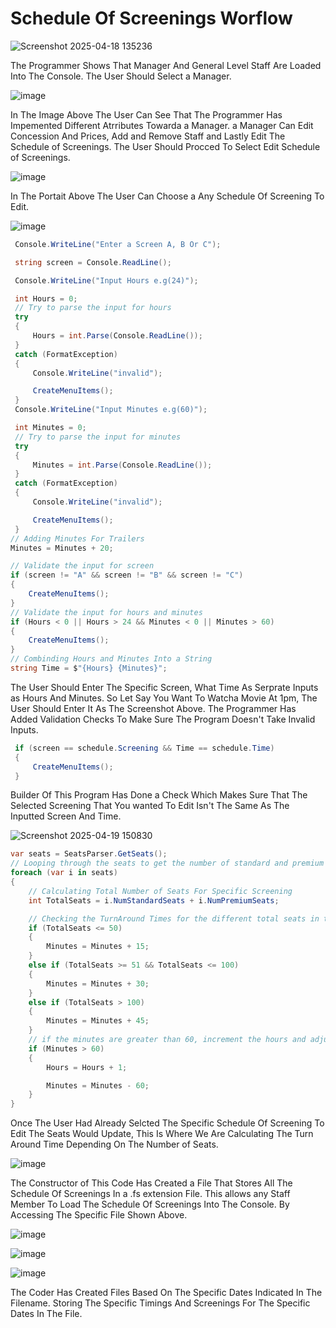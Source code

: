 # Schedule Of Screenings Worflow

![Screenshot 2025-04-18 135236](https://github.com/user-attachments/assets/9b1193d7-5341-48f4-aa09-6652fb609716)

The Programmer Shows That Manager And General Level Staff Are Loaded Into The Console. The User Should Select a Manager. 

![image](https://github.com/user-attachments/assets/46e57287-9de6-4a95-ae36-ea1a7e0c6b16)

In The Image Above The User Can See That The Programmer Has Impemented Different Atrributes Towarda a Manager. a Manager Can Edit Concession And Prices, Add and Remove Staff and Lastly Edit The Schedule of Screenings. The User Should Procced To Select Edit Schedule of Screenings. 

![image](https://github.com/user-attachments/assets/b42890db-bc19-4c1e-8894-7cf50e5e1414)

In The Portait Above The User Can Choose a Any Schedule Of Screening To Edit. 

![image](https://github.com/user-attachments/assets/56ce3797-0dcc-4abd-b8ba-17ba423cccdd)
~~~cs
 Console.WriteLine("Enter a Screen A, B Or C");

 string screen = Console.ReadLine();

 Console.WriteLine("Input Hours e.g(24)");

 int Hours = 0;
 // Try to parse the input for hours
 try
 {
     Hours = int.Parse(Console.ReadLine());
 }
 catch (FormatException)
 {
     Console.WriteLine("invalid");

     CreateMenuItems();
 }
 Console.WriteLine("Input Minutes e.g(60)");

 int Minutes = 0;
 // Try to parse the input for minutes
 try
 {
     Minutes = int.Parse(Console.ReadLine());
 }
 catch (FormatException)
 {
     Console.WriteLine("invalid");

     CreateMenuItems();
 }
// Adding Minutes For Trailers
Minutes = Minutes + 20;

// Validate the input for screen
if (screen != "A" && screen != "B" && screen != "C")
{
    CreateMenuItems();
}
// Validate the input for hours and minutes
if (Hours < 0 || Hours > 24 && Minutes < 0 || Minutes > 60)
{
    CreateMenuItems();
}
// Combinding Hours and Minutes Into a String
string Time = $"{Hours} {Minutes}";
~~~
The User Should Enter The Specific Screen, What Time As Serprate Inputs as Hours And Minutes. So Let Say You Want To Watcha Movie At 1pm, The User Should Enter It As The Screenshot Above. The Programmer Has Added Validation Checks To Make Sure The Program Doesn't Take Invalid Inputs.
~~~cs
 if (screen == schedule.Screening && Time == schedule.Time)
 {
     CreateMenuItems();
 }
~~~
Builder Of This Program Has Done a Check Which Makes Sure That The Selected Screening That You wanted To Edit Isn't The Same As The Inputted Screen And Time.

![Screenshot 2025-04-19 150830](https://github.com/user-attachments/assets/791ce15a-3ab2-4f5f-a8f2-7f438700f2ed)
~~~cs
var seats = SeatsParser.GetSeats();
// Looping through the seats to get the number of standard and premium seats
foreach (var i in seats)
{
    // Calculating Total Number of Seats For Specific Screening
    int TotalSeats = i.NumStandardSeats + i.NumPremiumSeats;

    // Checking the TurnAround Times for the different total seats in the theatre
    if (TotalSeats <= 50)
    {
        Minutes = Minutes + 15;
    }
    else if (TotalSeats >= 51 && TotalSeats <= 100)
    {
        Minutes = Minutes + 30;
    }
    else if (TotalSeats > 100)
    {
        Minutes = Minutes + 45;
    }
    // if the minutes are greater than 60, increment the hours and adjust the minutes
    if (Minutes > 60)
    {
        Hours = Hours + 1;

        Minutes = Minutes - 60; 
    }
}
~~~
Once The User Had Already Selcted The Specific Schedule Of Screening To Edit The Seats Would Update, This Is Where We Are Calculating The Turn Around Time Depending On The Number of Seats. 

![image](https://github.com/user-attachments/assets/4240e5c5-37d2-456e-a2f9-dbe6008aac15)

The Constructor of This Code Has Created a File That Stores All The Schedule Of Screenings In a .fs extension File. This allows any Staff Member To Load The Schedule Of Screenings Into The Console. By Accessing The Specific File Shown Above. 

![image](https://github.com/user-attachments/assets/695de702-78d0-4eab-97bd-181e3763e3ea)

![image](https://github.com/user-attachments/assets/3e48b1be-8fe4-4b0a-8dd6-349547b8b950)

![image](https://github.com/user-attachments/assets/4a1c2e5d-c5d3-45bd-bf70-8a8bcf6b2ceb)

The Coder Has Created Files Based On The Specific Dates Indicated In The Filename. Storing The Specific Timings And Screenings For The Specific Dates In The File. 
